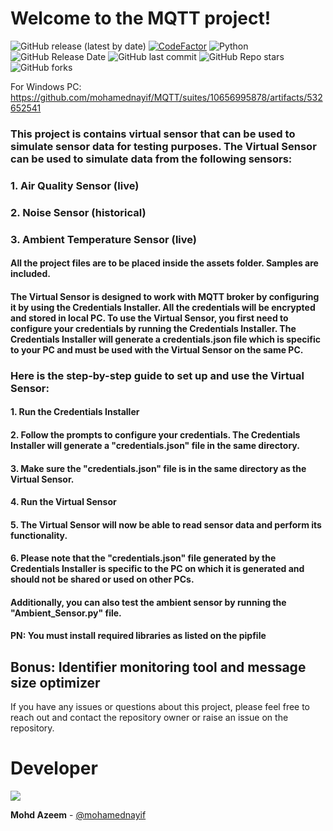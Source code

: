 # Welcome to the MQTT project!

![GitHub release (latest by date)](https://img.shields.io/github/v/release/mohamednayif/MQTT)
[![CodeFactor](https://www.codefactor.io/repository/github/mohamednayif/MQTT/badge)](https://www.codefactor.io/repository/github/mohamednayif/MQTT)
![Python](https://img.shields.io/badge/python-v3.10%2B-blue)
![GitHub Release Date](https://img.shields.io/github/release-date/mohamednayif/MQTT?logo=github)
![GitHub last commit](https://img.shields.io/github/last-commit/mohamednayif/MQTT?logo=github)
![GitHub Repo stars](https://img.shields.io/github/stars/mohamednayif/MQTT?style=social)
![GitHub forks](https://img.shields.io/github/forks/mohamednayif/MQTT?style=social)

For Windows PC: https://github.com/mohamednayif/MQTT/suites/10656995878/artifacts/532652541

### This project is contains virtual sensor that can be used to simulate sensor data for testing purposes. The Virtual Sensor can be used to simulate data from the following sensors:
### 1. Air Quality Sensor (live)
### 2. Noise Sensor (historical)
### 3. Ambient Temperature Sensor (live)

#### All the project files are to be placed inside the assets folder. Samples are included.

#### The Virtual Sensor is designed to work with MQTT broker by configuring it by using the Credentials Installer. All the credentials will be encrypted and stored in local PC. To use the Virtual Sensor, you first need to configure your credentials by running the Credentials Installer. The Credentials Installer will generate a credentials.json file which is specific to your PC and must be used with the Virtual Sensor on the same PC.

### Here is the step-by-step guide to set up and use the Virtual Sensor:

#### 1. Run the Credentials Installer
#### 2. Follow the prompts to configure your credentials. The Credentials Installer will generate a "credentials.json" file in the same directory.
#### 3. Make sure the "credentials.json" file is in the same directory as the Virtual Sensor.
#### 4. Run the Virtual Sensor
#### 5. The Virtual Sensor will now be able to read sensor data and perform its functionality.
#### 6. Please note that the "credentials.json" file generated by the Credentials Installer is specific to the PC on which it is generated and should not be shared or used on other PCs.

#### Additionally, you can also test the ambient sensor by running the "Ambient_Sensor.py" file.

#### PN: You must install required libraries as listed on the pipfile

## Bonus: Identifier monitoring tool and message size optimizer

If you have any issues or questions about this project, please feel free to reach out and contact the repository owner or raise an issue on the repository.

# Developer

<a href="https://github.com/mohamednayif/">
  <img src="https://contrib.rocks/image?repo=mohamednayif/MQTT" />
</a>


**Mohd Azeem** - [@mohamednayif](https://github.com/mohamednayif/)